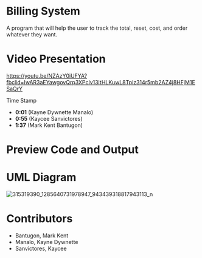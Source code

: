 # Billing System
A program that will help the user to track the total, reset, cost, and order whatever they want. 
# Video Presentation
https://youtu.be/NZAzY0iUFYA?fbclid=IwAR3aEYawgovQrp3XPclv13ItHLKuwL8Tpiz314r5mb2AZ4j8HFjM1ESaQrY

Time Stamp
- **0:01** (Kayne Dywnette Manalo)
- **0:55** (Kaycee Sanvictores)
- **1:37** (Mark Kent Bantugon)

# Preview Code and Output

# UML Diagram
![315319390_1285640731978947_943439318817943113_n](https://user-images.githubusercontent.com/117066445/207051703-6bd86fd6-c3bf-46a0-b8dd-7a9a3ef9d91d.png)
# Contributors
- Bantugon, Mark Kent
- Manalo, Kayne Dywnette
- Sanvictores, Kaycee
